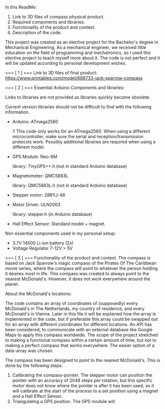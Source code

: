 In this ReadMe:
 1. Link to 3D files of compass physical product.
 2. Required components and libraries.
 3. Functionality of the product and context.
 4. Description of the code.

This project was created as an elective project for the Bachelor's degree in Mechanical Engineering. As a mechanical engineer, we received little education on the field of programming and mechatronics, so I used this elective project to teach myself more about it. The code is not perfect and it will be updated according to personal development wishes.

=== [ 1 ] ===
Link to 3D files of final product: https://www.printables.com/model/688733-jack-sparrow-compass


=== [ 2 ] ===
Essential Arduino Components and libraries:

Links to libraries are not provided as libraries quickly become obsolete.

Current version libraries should not be difficult to find with the following information.

- Arduino: ATmega2560

  !! This code only works for an ATmega2560. When using a different microcontroller, make sure the serial and reception/transmission protocols work. 
  Possibly additional libraries are required when using a different model.

- GPS Module: Neo-8M

  library: TinyGPS++.h   (not in standard Arduino database)


- Magnetometer: QMC5883L

  library: QMC5883L.h    (not in standard Arduino database)

- Stepper motor: 28BYJ-48
- Motor Driver: ULN2003

  library: stepper.h      (in Arduino database)

- Hall Effect Sensor: Standard model + magnet.


Non essential components used in my personal setup:

- 3.7V 14500 Li-ion battery (2x)
- Voltage Regulator 7-12V > 5V


=== [ 3 ] === Functionality of the product and context.
The compass is based on Jack Sparrow's magic compass of the Pirates Of The Caribbean movie series, where the compass will point to whatever the person holding it desires most in life.
This compass was created to always point to the nearest McDonald's. However, it does not work everywhere around the planet.

About the McDonald's locations:

The code contains an array of coordinates of (supposedly) every McDonald's in The Netherlands, my country of residence, and every McDonald's in Vienna. 
Later in this file it will be explained how the array is implemented in the code, but if preferable this array could be swapped out for an array with different coordinates for different locations.
An API has been considered, to communicate with an external database like Google Maps to apply this compass worldwide. The scope of the project stretched to making a functional compass within a certain amount of time, but not to making a perfect compass that works everywhere. The easier option of a data-array was chosen.

The compass has been designed to point to the nearest McDonald's. This is done by the following steps:
1. Calibrating the compass-pointer. The stepper motor can position the pointer with an accuracy of 2048 steps per rotation, but this specific motor does not know where the pointer is after it has been used, so it will calibrate at the start of the process to a set position using a magnet and a Hall Effect Sensor.
2. Triangulating a GPS position. The GPS module will

